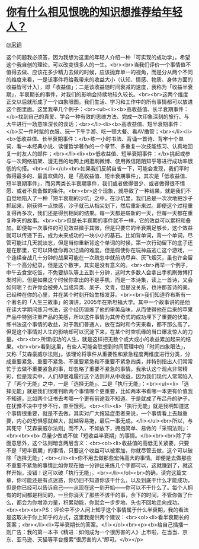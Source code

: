
#  [你有什么相见恨晚的知识想推荐给年轻人？](https://zhihu.com/questions/22238159)



[@采铜](https://zhihu.com/people/20e911524247b63b55decfbe6080aceb)

这个问题我必须答，因为我想为这里的年轻人介绍一种「可实现的成功学」。希望这个我自创的理论，可以改变很多人的一生。&lt;br&gt;&lt;br&gt;当我们评价一个事情值不值得去做、应该花多少精力去做的时候，应该抛弃单一的视角，而是分从两个不同的维度来看，一是该事件将给我带来的收益大小（认知、情感、物质、身体方面的收益皆可计入），即「收益值」；二是该收益随时间衰减的速度，我称为「收益半衰期」，半衰期长的事件，对我们的影响会持续地较久较长。&lt;br&gt;&lt;br&gt;这两个维度正交以后就形成了一个四象限图。我们生活、学习和工作中的所有事情都可以放进这个图里面。这里我举几个例子：&lt;br&gt;&lt;ul&gt;&lt;li&gt;&lt;b&gt;高收益值、长半衰期事件：&lt;/b&gt;找到自己的真爱、学会一种有效的思维方法、完成一次印象深刻的旅行、与大牛进行一场意味深长的谈话；&lt;br&gt;&lt;/li&gt;&lt;li&gt;&lt;b&gt;高收益值、短半衰期事件：&lt;/b&gt;买一件时髦的衣服、玩一下午手游、吃一顿大餐、看AV撸管；&lt;br&gt;&lt;/li&gt;&lt;li&gt;&lt;b&gt;低收益值、长半衰期事件：&lt;/b&gt;练一小时书法、背诵一首诗、背牢十个单词、看一本经典小说、读懂哲学著作的一个章节、多重复一次技能练习、认真地回复一封友人的邮件；&lt;br&gt;&lt;/li&gt;&lt;li&gt;&lt;b&gt;低收益值、短半衰期事件：&lt;/b&gt;挑起或参与一次网络掐架、漫无目的地网上闲逛刷微博、使用微信陌陌知乎等进行成功率很低的勾搭。&lt;br&gt;&lt;/li&gt;&lt;/ul&gt;&lt;br&gt;如果我们反躬自省一下，可能会发现，我们平时做得最多的、最喜欢做的，是「高收益值、短半衰期事件」，其次是「低收益值、短半衰期事件」，而另两类长半衰期事件，我们或者做得很少、或者做得很不情愿、或者不具备做的条件。&lt;br&gt;&lt;br&gt;这个现象，就导致了一种结果，就是我们不自觉地陷入了一种「短半衰期的沙坑」之中。在沙坑里，我们总是一次次地把沙子抓起来，刚获得一点快感，沙子就已从指尖划下，然后重新来过。即便这个过程重复得再多次，我们还是得到相同的结果。每一天都是崭新的一天，但每一天都在重复昨天的故事。&lt;br&gt;&lt;br&gt;但是长半衰期的事件就不一样，它的效益可以累积和叠加。即便每一次事件的可见效益微乎其微，但是只要它的半衰期足够长，这个效益就可以传递下去，成为未来成功的一块小小的基石。比如背单词，背一个单词，尽管可能过几天就淡忘，但是当你重新背这个单词的时候，第一次行动留下的底子还是在那里，它可以降低你再次记诵的难度。但是假使你在玩神庙逃亡这个游戏，一个连续奋战几十分钟的战果可能在一次疏忽中就前功尽弃、灰飞烟灭，虽也许会留下一个高分纪录，但是这个数字，其实是没有意义的。&lt;br&gt;&lt;br&gt;再举一个例子，中午去食堂吃饭，不免要排队等上五到十分钟，这时大多数人会拿出手机刷微博打发时间，但是如果这个时候你拿出的不是手机，而是一本诗集，读上一首诗，又会如何呢？也许你会被旁人当成异类、呆子、文青，但是没关系，也许那首诗的美，已经种在你的心里，并在某个时刻开始生根发芽。&lt;br&gt;&lt;br&gt;我们知道乔布斯有一个著名的「人生三故事」的演讲，2005年在斯坦福大学。其中一个故事讲的是他在读大学期间练习书法，这个经历锻炼了他的审美品味，从而使得他在后来的苹果产品中特别注重产品的美感，所以这件事情为其传奇式的成功埋下了重要的伏笔。练书法这个事情的收益，对于我们普通人，放在当时和今天来看，都不那么高了，但是这个事情对人生的影响却可以沉淀下来，在某个时空机缘的当口爆发惊人的力量。&lt;br&gt;&lt;br&gt;所谓成功的人生，就是这样把无数个或大或小的收益累加起来的结果。&lt;br&gt;&lt;br&gt;看到这里，有些人可能会联想到时间管理中的「时间四象限法」，又称「艾森豪威尔法则」。该理论将事件从重要性和紧急程度两维度进行分类，分成重要紧急、重要不紧急、不重要紧急和不重要不紧急四类，并特别指出人们常常忙于去做不重要紧急的事，却忽略了重要不紧急的事情。我承认这个观点非常精彩，但是现实中，人们却很难履行这个法则并从中收益，因为我们现代人常常陷入了「两个无能」之中，一是「选择无能」、二是「执行无能」：&lt;br&gt;&lt;ul&gt;&lt;li&gt;「选择无能」就是我们很难判断两个事情哪个更重要，比如两本书看哪一本更有价值我不知道，比如两个证书去考哪一个更有前途我不知道。于是就成了布吕丹的驴子，在犹豫不决中寸步不行，直至饿死。&lt;br&gt;&lt;/li&gt;&lt;li&gt;「执行无能」就是我明知道这个事情很重要，就是不去做。其实对广大拖延症患者来说，一个事情看上去越重要，内心的恐惧感就越大，就越容易拖，最后一事无成。&lt;/li&gt;&lt;/ul&gt;&lt;br&gt;所以，与其死守「艾森豪威尔法则」而不入，不如放下，拥抱简单、易做的「采铜法则」：&lt;br&gt;&lt;br&gt;&lt;b&gt;       尽量少做或不做「短收益半衰期」的事情。&lt;/b&gt;&lt;br&gt;&lt;br&gt;除了字面意思外，这个法则暗含两层含义：&lt;br&gt;&lt;ol&gt;&lt;li&gt;收益值的高低无关紧要，只要不是「短半衰期」的事情，只要这个收益可以被累加，你就尽管去做，这个可以破除「选择无能」；&lt;br&gt;&lt;/li&gt;&lt;li&gt;你不用去做那些宏伟高大的事情。即便是去做那些不重要不紧急的事情比如你现在抽一分钟出来练几个字都可以，这就赚到了，就这样开始，没错！这可以破「执行无能」。&lt;br&gt;&lt;/li&gt;&lt;/ol&gt;&lt;br&gt;的确，读完这篇文章，你可能还是有点迷惑，你仍旧不知道你该干什么，以及到底干什么才能成功，但是你已经可以告诉自己——从现在这一刻开始——你可以不干什么了。每个人拥有的时间都是相同的，一旦你消灭了那些不该干的事，余下的时间，不管你做了什么，都会为你增添力量，积累动能，你就会一步步地、头也不回地走向成功。&lt;br&gt;&lt;br&gt;&lt;br&gt;PS：评论中不少人问上知乎这个事情属于什么半衰期，我的看法是这取决于你上知乎的方式，这里我提供两个建议：&lt;br&gt;&lt;ol&gt;&lt;li&gt;看半衰期长的答案；&lt;br&gt;&lt;/li&gt;&lt;li&gt;写半衰期长的答案。&lt;/li&gt;&lt;/ol&gt;&lt;br&gt;&lt;p&gt;&lt;b&gt;给自己插播一则广告：我的第一本书《精进：如何成为一个很厉害的人》上市啦，在当当、京东、亚马逊、天猫等平台搜索“很厉害的人”即可。&lt;/b&gt;&lt;/p&gt;